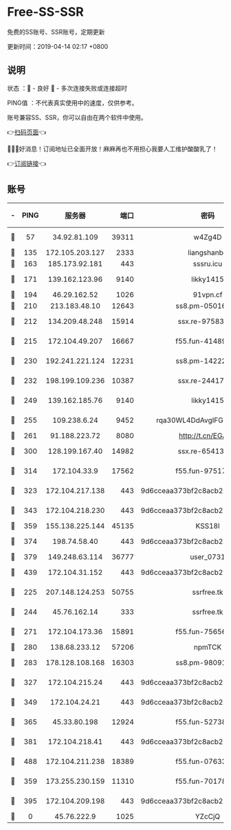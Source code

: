 # Free-SS-SSR

免费的SS账号、SSR账号，定期更新

更新时间：2019-04-14 02:17 +0800

## 说明

状态     ：🙂 - 良好 🙁 - 多次连接失败或连接超时

PING值   ：不代表真实使用中的速度，仅供参考。

账号兼容SS、SSR，你可以自由在两个软件中使用。

👉[扫码页面](https://liesauer.github.io/Free-SS-SSR/)👈

🎉🎉🎉好消息！订阅地址已全面开放！麻麻再也不用担心我要人工维护酸酸乳了！

👉[订阅链接](https://www.liesauer.net/yogurt/subscribe?ACCESS_TOKEN=DAYxR3mMaZAsaqUb)👈

## 账号

|-|PING|服务器|端口|密码|加密方式|区域|
|:----:|:----:|:-----:|-----:|:----:|:----:|:----:|
|🙂|57|34.92.81.109|39311|w4Zg4D|chacha20-ietf|US|
|🙂|135|172.105.203.127|2333|liangshanbo|chacha20|JP|
|🙂|163|185.173.92.181|443|sssru.icu|rc4-md5|RU|
|🙂|171|139.162.123.96|9140|likky1415|aes-256-cfb|JP|
|🙂|194|46.29.162.52|1026|91vpn.cf|rc4-md5|RU|
|🙂|210|213.183.48.10|12643|ss8.pm-05016472|rc4-md5|RU|
|🙂|212|134.209.48.248|15914|ssx.re-97583974|aes-256-cfb|US|
|🙂|215|172.104.49.207|16667|f55.fun-41489806|aes-256-cfb|SG|
|🙂|230|192.241.221.124|12231|ss8.pm-14222787|aes-256-cfb|US|
|🙂|232|198.199.109.236|10387|ssx.re-24417709|aes-256-cfb|US|
|🙂|249|139.162.185.76|9140|likky1415|aes-256-cfb|DE|
|🙂|255|109.238.6.24|9452|rqa30WL4DdAvgIFG6Fs3znzTa|aes-256-cfb|FR|
|🙂|261|91.188.223.72|8080|http://t.cn/EGJIyrl|rc4-md5|RU|
|🙂|300|128.199.167.40|14982|ssx.re-65413948|aes-256-cfb|SG|
|🙂|314|172.104.33.9|17562|f55.fun-97517763|aes-256-cfb|SG|
|🙂|323|172.104.217.138|443|9d6cceaa373bf2c8acb22e60b6a58be6|aes-256-cfb|US|
|🙂|343|172.104.218.230|443|9d6cceaa373bf2c8acb22e60b6a58be6|aes-256-cfb|US|
|🙂|359|155.138.225.144|45135|KSS18l|rc4-md5|US|
|🙂|374|198.74.58.40|443|9d6cceaa373bf2c8acb22e60b6a58be6|aes-256-cfb|US|
|🙂|379|149.248.63.114|36777|user_0731|chacha20|CA|
|🙂|439|172.104.31.152|443|9d6cceaa373bf2c8acb22e60b6a58be6|aes-256-cfb|US|
|🙂|225|207.148.124.253|50755|ssrfree.tk|aes-256-cfb|SG|
|🙂|244|45.76.162.14|333|ssrfree.tk|aes-256-cfb|SG|
|🙂|271|172.104.173.36|15891|f55.fun-75656736|aes-256-cfb|SG|
|🙂|280|138.68.233.12|57206|npmTCK|rc4-md5|US|
|🙂|283|178.128.108.168|16303|ss8.pm-98091873|aes-256-cfb|SG|
|🙂|327|172.104.215.24|443|9d6cceaa373bf2c8acb22e60b6a58be6|aes-256-cfb|US|
|🙂|349|172.104.24.21|443|9d6cceaa373bf2c8acb22e60b6a58be6|aes-256-cfb|US|
|🙂|365|45.33.80.198|12924|f55.fun-52738007|aes-256-cfb|US|
|🙂|381|172.104.218.41|443|9d6cceaa373bf2c8acb22e60b6a58be6|aes-256-cfb|US|
|🙂|488|172.104.211.238|18389|f55.fun-07633664|aes-256-cfb|US|
|🙁|359|173.255.230.159|11310|f55.fun-70178844|aes-256-cfb|US|
|🙁|395|172.104.209.198|443|9d6cceaa373bf2c8acb22e60b6a58be6|aes-256-cfb|US|
|🙁|0|45.76.222.9|1025|YZcCjQ|rc4-md5|JP|
